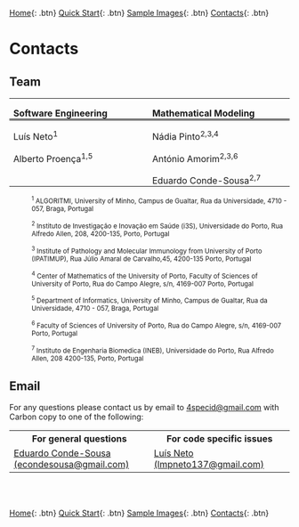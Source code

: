 [Home](https://4specid.github.io){: .btn}
[Quick Start](https://4specid.github.io/tutorial){: .btn}
[Sample Images](https://4specid.github.io/images){: .btn}
[Contacts](https://4specid.github.io/Contacts){: .btn}

# Contacts

## Team

<table class=MsoTable15Grid1Light border=0 cellspacing=0 cellpadding=0
 style='border-collapse:collapse;border:none;mso-yfti-tbllook:1184;mso-padding-alt:
 0in 5.4pt 0in 5.4pt;mso-border-insideh:none;mso-border-insidev:none'>
 <tr style='mso-yfti-irow:-1;mso-yfti-firstrow:yes;mso-yfti-lastfirstrow:yes'>
  <td width=312 valign=top style='width:233.75pt;border:none;border-bottom:
  double windowtext 2.25pt;padding:0in 5.4pt 0in 5.4pt'>
  <p class=MsoNormal style='margin-bottom:0in;margin-bottom:.0001pt;line-height:
  normal;mso-yfti-cnfc:5'><b>Software Engineering<o:p></o:p></b></p>
  </td>
  <td width=312 valign=top style='width:233.75pt;border:none;border-bottom:
  double windowtext 2.25pt;padding:0in 5.4pt 0in 5.4pt'>
  <p class=MsoNormal style='margin-bottom:0in;margin-bottom:.0001pt;line-height:
  normal;mso-yfti-cnfc:1'><b>Mathematical Modeling<o:p></o:p></b></p>
  </td>
 </tr>
 <tr style='mso-yfti-irow:0'>
  <td width=312 valign=top style='width:233.75pt;border:none;mso-border-top-alt:
  double windowtext 2.25pt;padding:0in 5.4pt 0in 5.4pt'>
  <p class=MsoNormal style='margin-bottom:0in;margin-bottom:.0001pt;line-height:
  normal;mso-yfti-cnfc:4'><span class=SpellE><span style='mso-bidi-font-weight:
  bold'>Luís</span></span><span style='mso-bidi-font-weight:bold'> Neto<sup>1</sup><o:p></o:p></span></p>
  </td>
  <td width=312 valign=top style='width:233.75pt;border:none;mso-border-top-alt:
  double windowtext 2.25pt;padding:0in 5.4pt 0in 5.4pt'>
  <p class=MsoNormal style='margin-bottom:0in;margin-bottom:.0001pt;line-height:
  normal'><span lang=PT style='mso-ansi-language:PT'>Nádia Pinto<sup>2,3,4</sup></span></p>
  </td>
 </tr>
 <tr style='mso-yfti-irow:1'>
  <td width=312 valign=top style='width:233.75pt;padding:0in 5.4pt 0in 5.4pt'>
  <p class=MsoNormal style='margin-bottom:0in;margin-bottom:.0001pt;line-height:
  normal;mso-yfti-cnfc:4'><span lang=PT style='mso-ansi-language:PT;mso-bidi-font-weight:
  bold'>Alberto Proença<sup>1,5</sup></span><span style='mso-bidi-font-weight:
  bold'><o:p></o:p></span></p>
  </td>
  <td width=312 valign=top style='width:233.75pt;padding:0in 5.4pt 0in 5.4pt'>
  <p class=MsoNormal style='margin-bottom:0in;margin-bottom:.0001pt;line-height:
  normal'><span lang=PT style='mso-ansi-language:PT'>António Amorim<sup>2,3,6</sup></span></p>
  </td>
 </tr>
 <tr style='mso-yfti-irow:2;mso-yfti-lastrow:yes'>
  <td width=312 valign=top style='width:233.75pt;padding:0in 5.4pt 0in 5.4pt'>
  <p class=MsoNormal style='margin-bottom:0in;margin-bottom:.0001pt;line-height:
  normal;mso-yfti-cnfc:4'><span style='mso-bidi-font-weight:bold'><o:p>&nbsp;</o:p></span></p>
  </td>
  <td width=312 valign=top style='width:233.75pt;padding:0in 5.4pt 0in 5.4pt'>
  <p class=MsoNormal style='margin-bottom:0in;margin-bottom:.0001pt;line-height:
  normal'><span lang=PT style='mso-ansi-language:PT'>Eduardo Conde-Sousa<sup>2,7</sup></span></p>
  </td>
 </tr>
</table>



<p style="margin-left: 40px"><small>
	<sup>1</sup> ALGORITMI, University of Minho, Campus de Gualtar, Rua da Universidade, 4710 - 057, Braga, Portugal
</small></p>

<p style="margin-left: 40px">
	<small>
		<sup>2</sup> Instituto de Investigação e Inovação em Saúde (i3S), Universidade do Porto, Rua Alfredo Allen, 208, 4200-135, Porto, Portugal
	</small>
</p>

<p style="margin-left: 40px">
	<small>
		<sup>3</sup> Institute of Pathology and Molecular Immunology from University of Porto (IPATIMUP), Rua Júlio Amaral de Carvalho,45, 4200-135 Porto, Portugal
	</small>
</p>

<p style="margin-left: 40px">
	<small>
		<sup>4</sup> Center of Mathematics of the University of Porto, Faculty of Sciences of University of Porto, Rua do Campo Alegre, s/n, 4169-007 Porto, Portugal 
	</small>
</p>

<p style="margin-left: 40px">
	<small>
		<sup>5</sup> Department of Informatics, University of Minho, Campus de Gualtar, Rua da Universidade, 4710 - 057, Braga, Portugal
	</small>
</p>

<p style="margin-left: 40px">
	<small>
		<sup>6</sup> Faculty of Sciences of University of Porto, Rua do Campo Alegre, s/n, 4169-007 Porto, Portugal
	</small>
</p>

<p style="margin-left: 40px">
	<small>
		<sup>7</sup> Instituto de Engenharia Biomedica (INEB), Universidade do Porto, Rua Alfredo Allen, 208 4200-135, Porto, Portugal
	</small>
</p>

## Email

For any questions please contact us by email to <a href="mailto:4specid@gmail.com">4specid@gmail.com</a> with Carbon copy to one of the following:

<table style="width:100%">
  <tr>
    <th>For general questions</th>
    <th>For code specific issues</th>
  </tr>
  <tr>
	<td width="50%">		
		<a href="mailto:econdesousa@gmail.com">Eduardo Conde-Sousa (econdesousa@gmail.com)</a>
	</td>
	<td width="50%">
		<a href="mailto:lmpneto137@gmail.com">Luís Neto (lmpneto137@gmail.com)</a> 
	</td>
  </tr>
  
</table>

<!---
<a href="mailto:4specid@gmail.com">4specid@gmail.com</a>, or <a href="mailto:econdesousa@gmail.com">econdesousa@gmail.com</a>
--->

<br/><br/>



[Home](https://4specid.github.io){: .btn}
[Quick Start](https://4specid.github.io/tutorial){: .btn}
[Sample Images](https://4specid.github.io/images){: .btn}
[Contacts](https://4specid.github.io/Contacts){: .btn}